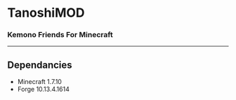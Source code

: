 # TanoshiMOD  
### Kemono Friends For Minecraft
---
## Dependancies
* Minecraft 1.7.10
* Forge 10.13.4.1614
